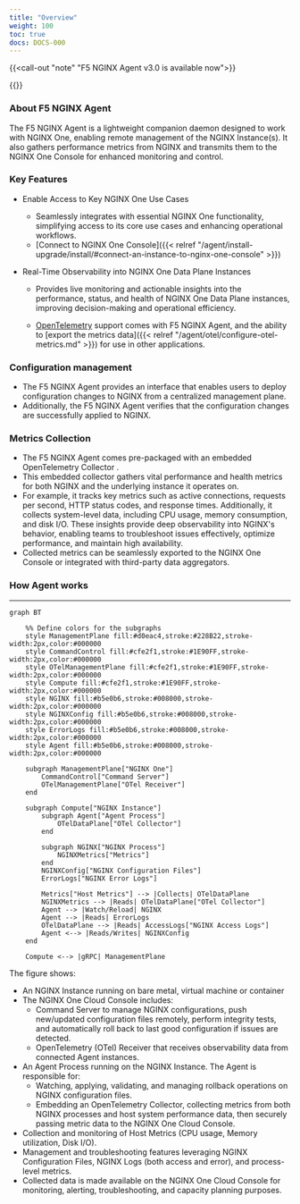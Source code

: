```yaml
---
title: "Overview"
weight: 100
toc: true
docs: DOCS-000
---
```

{{<call-out "note" "F5 NGINX Agent v3.0 is available now">}}
<!--  (TODO: Link instructions ) -->
{{</call-out>}}

### About F5 NGINX Agent
The F5 NGINX Agent is a lightweight companion daemon designed to work with NGINX One, enabling remote management of the NGINX Instance(s). It also gathers performance metrics from NGINX and transmits them to the NGINX One Console for enhanced monitoring and control. 

### Key Features 
- Enable Access to Key NGINX One Use Cases 
    - Seamlessly integrates with essential NGINX One functionality, simplifying access to its core use cases and enhancing operational workflows.   
    - [Connect to NGINX One Console]({{< relref "/agent/install-upgrade/install/#connect-an-instance-to-nginx-one-console" >}})

- Real-Time Observability into NGINX One Data Plane Instances 
    - Provides live monitoring and actionable insights into the performance, status, and health of NGINX One Data Plane instances, improving decision-making and operational efficiency.   

    - [OpenTelemetry](https://opentelemetry.io/) support comes with F5 NGINX Agent, and the ability to [export the metrics data]({{< relref "/agent/otel/configure-otel-metrics.md" >}}) for use in other applications.



### Configuration management

- The F5 NGINX Agent provides an interface that enables users to deploy configuration changes to NGINX from a centralized management plane.  
- Additionally, the F5 NGINX Agent verifies that the configuration changes are successfully applied to NGINX.
     
### Metrics Collection

- The F5 NGINX Agent comes pre-packaged with an embedded OpenTelemetry Collector .  
- This embedded collector gathers vital performance and health metrics for both NGINX and the underlying instance it operates on.  
- For example, it tracks key metrics such as active connections, requests per second, HTTP status codes, and response times. Additionally, it collects system-level data, including CPU usage, memory consumption, and disk I/O. These insights provide deep observability into NGINX's behavior, enabling teams to troubleshoot issues effectively, optimize performance, and maintain high availability.  
- Collected metrics can be seamlessly exported to the NGINX One Console or integrated with third-party data aggregators.

### How Agent works
---
```mermaid
graph BT

    %% Define colors for the subgraphs
    style ManagementPlane fill:#d0eac4,stroke:#228B22,stroke-width:2px,color:#000000
    style CommandControl fill:#cfe2f1,stroke:#1E90FF,stroke-width:2px,color:#000000
    style OTelManagementPlane fill:#cfe2f1,stroke:#1E90FF,stroke-width:2px,color:#000000
    style Compute fill:#cfe2f1,stroke:#1E90FF,stroke-width:2px,color:#000000
    style NGINX fill:#b5e0b6,stroke:#008000,stroke-width:2px,color:#000000
    style NGINXConfig fill:#b5e0b6,stroke:#008000,stroke-width:2px,color:#000000
    style ErrorLogs fill:#b5e0b6,stroke:#008000,stroke-width:2px,color:#000000
    style Agent fill:#b5e0b6,stroke:#008000,stroke-width:2px,color:#000000

    subgraph ManagementPlane["NGINX One"]
        CommandControl["Command Server"]
        OTelManagementPlane["OTel Receiver"]
    end

    subgraph Compute["NGINX Instance"]
        subgraph Agent["Agent Process"]
            OTelDataPlane["OTel Collector"]
        end

        subgraph NGINX["NGINX Process"]
            NGINXMetrics["Metrics"]
        end
        NGINXConfig["NGINX Configuration Files"]
        ErrorLogs["NGINX Error Logs"]

        Metrics["Host Metrics"] --> |Collects| OTelDataPlane
        NGINXMetrics --> |Reads| OTelDataPlane["OTel Collector"]
        Agent --> |Watch/Reload| NGINX
        Agent --> |Reads| ErrorLogs
        OTelDataPlane --> |Reads| AccessLogs["NGINX Access Logs"]
        Agent <--> |Reads/Writes| NGINXConfig
    end

    Compute <--> |gRPC| ManagementPlane
```

The figure shows:

- An NGINX Instance running on bare metal, virtual machine or container
- The NGINX One Cloud Console includes:
  - Command Server to manage NGINX configurations, push new/updated configuration files remotely, perform integrity tests, and automatically roll back to last good configuration if issues are detected.
  - OpenTelemetry (OTel) Receiver that receives observability data from connected Agent instances.
- An Agent Process running on the NGINX Instance. The Agent is responsible for:
  - Watching, applying, validating, and managing rollback operations on NGINX configuration files.
  - Embedding an OpenTelemetry Collector, collecting metrics from both NGINX processes and host system performance data, then securely passing metric data to the NGINX One Cloud Console.
- Collection and monitoring of Host Metrics (CPU usage, Memory utilization, Disk I/O).
- Management and troubleshooting features leveraging NGINX Configuration Files, NGINX Logs (both access and error), and process-level metrics.
- Collected data is made available on the NGINX One Cloud Console for monitoring, alerting, troubleshooting, and capacity planning purposes.

